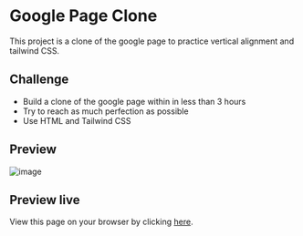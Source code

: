 # Google Page Clone

This project is a clone of the google page to practice vertical alignment and tailwind CSS.

## Challenge

- Build a clone of the google page within in less than 3 hours
- Try to reach as much perfection as possible
- Use HTML and Tailwind CSS

## Preview

![image](https://github.com/Moussa-Kalam/the-gym-google-page-clone/assets/101457312/1c43e7f4-3df2-47e9-8d93-c31c7c508763)

## Preview live

View this page on your browser by clicking [here](https://google-page-clone-seven.vercel.app/).
